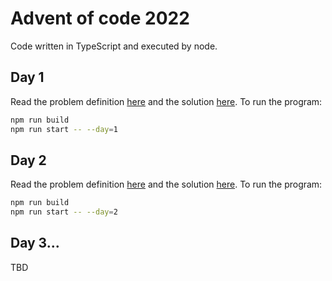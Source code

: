 # Advent of code 2022

Code written in TypeScript and executed by node.

## Day 1
Read the problem definition [here](src/day01.md) and the solution [here](src/day01.ts). To run the program:

```bash
npm run build
npm run start -- --day=1
```

## Day 2
Read the problem definition [here](src/day02.md) and the solution [here](src/day02.ts). To run the program:

```bash
npm run build
npm run start -- --day=2
```
## Day 3...
TBD